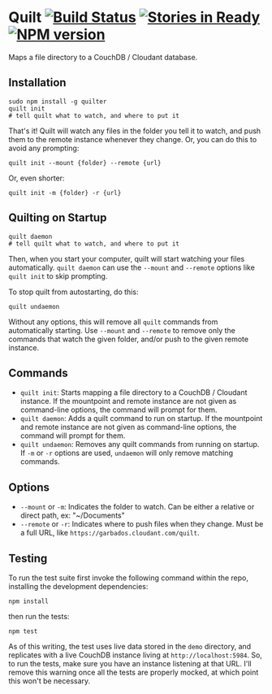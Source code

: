 # Quilt [![Build Status](https://secure.travis-ci.org/garbados/quilter.png?branch=master)](http://travis-ci.org/garbados/quilter) [![Stories in Ready](https://badge.waffle.io/garbados/quilter.png?label=ready)](http://waffle.io/garbados/quilter) [![NPM version](https://badge.fury.io/js/quilter.png)](http://badge.fury.io/js/quilter)

Maps a file directory to a CouchDB / Cloudant database.

## Installation

    sudo npm install -g quilter
    quilt init
    # tell quilt what to watch, and where to put it

That's it! Quilt will watch any files in the folder you tell it to watch, and push them to the remote instance whenever they change. Or, you can do this to avoid any prompting:

    quilt init --mount {folder} --remote {url}

Or, even shorter:

    quilt init -m {folder} -r {url}

## Quilting on Startup

    quilt daemon
    # tell quilt what to watch, and where to put it    

Then, when you start your computer, quilt will start watching your files automatically. `quilt daemon` can use the `--mount` and `--remote` options like `quilt init` to skip prompting.

To stop quilt from autostarting, do this:

    quilt undaemon

Without any options, this will remove all `quilt` commands from automatically starting. Use `--mount` and `--remote` to remove only the commands that watch the given folder, and/or push to the given remote instance.

## Commands

* `quilt init`: Starts mapping a file directory to a CouchDB / Cloudant instance. If the mountpoint and remote instance are not given as command-line options, the command will prompt for them.
* `quilt daemon`: Adds a quilt command to run on startup. If the mountpoint and remote instance are not given as command-line options, the command will prompt for them.
* `quilt undaemon`: Removes any quilt commands from running on startup. If `-m` or `-r` options are used, `undaemon` will only remove matching commands.

## Options

* `--mount` or `-m`: Indicates the folder to watch. Can be either a relative or direct path, ex: "~/Documents"
* `--remote` or `-r`: Indicates where to push files when they change. Must be a full URL, like `https://garbados.cloudant.com/quilt`.

## Testing

To run the test suite first invoke the following command within the repo, installing the development dependencies:

    npm install

then run the tests:

    npm test

As of this writing, the test uses live data stored in the `demo` directory, and replicates with a live CouchDB instance living at `http://localhost:5984`. So, to run the tests, make sure you have an instance listening at that URL. I'll remove this warning once all the tests are properly mocked, at which point this won't be necessary.